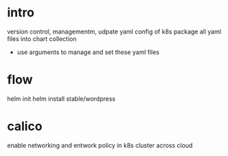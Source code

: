 # intro
version control, managementm, udpate yaml config of k8s
package all yaml files into chart collection
  - use arguments to manage and set these yaml files

# flow
helm init
helm install stable/wordpress


# calico
enable networking and entwork policy in k8s cluster across cloud






